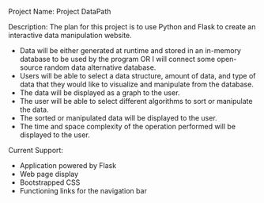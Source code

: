 Project Name: Project DataPath

Description: The plan for this project is to use Python and Flask to create an interactive data manipulation website.
  - Data will be either generated at runtime and stored in an in-memory database to be used by the program OR I will connect some open-source random data alternative database.
  - Users will be able to select a data structure, amount of data, and type of data that they would like to visualize and manipulate from the database.
  - The data will be displayed as a graph to the user.
  - The user will be able to select different algorithms to sort or manipulate the data.
  - The sorted or manipulated data will be displayed to the user.
  - The time and space complexity of the operation performed will be displayed to the user.


Current Support:
- Application powered by Flask
- Web page display
- Bootstrapped CSS
- Functioning links for the navigation bar
